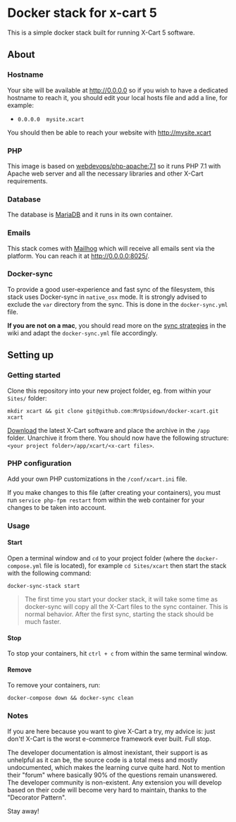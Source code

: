 # Docker stack for x-cart 5
This is a simple docker stack built for running X-Cart 5 software.

## About

### Hostname
Your site will be available at http://0.0.0.0 so if you wish to have a dedicated hostname to reach it, you should edit your local hosts file and add a line, for example:
* `0.0.0.0	mysite.xcart`

You should then be able to reach your website with http://mysite.xcart

### PHP
This image is based on [webdevops/php-apache:7.1](https://dockerfile.readthedocs.io/en/latest/content/DockerImages/dockerfiles/php-apache.html) so it runs PHP 7.1 with Apache web server and all the necessary libraries and other X-Cart requirements.

### Database
The database is [MariaDB](https://mariadb.org/) and it runs in its own container.

### Emails
This stack comes with [Mailhog](https://github.com/mailhog/MailHog) which will receive all emails sent via the platform. You can reach it at http://0.0.0.0:8025/.

### Docker-sync
To provide a good user-experience and fast sync of the filesystem, this stack uses Docker-sync in `native_osx` mode. It is strongly advised to exclude the `var` directory from the sync. This is done in the `docker-sync.yml` file.

**If you are not on a mac**, you should read more on the [sync strategies](https://github.com/EugenMayer/docker-sync/wiki/8.-Strategies) in the wiki and adapt the `docker-sync.yml` file accordingly. 

## Setting up

### Getting started

Clone this repository into your new project folder, eg. from within your `Sites/` folder:

`mkdir xcart && git clone git@github.com:MrUpsidown/docker-xcart.git xcart`

[Download](https://www.x-cart.com/download.html) the latest X-Cart software and place the archive in the `/app` folder. Unarchive it from there. You should now have the following structure: `<your project folder>/app/xcart/<x-cart files>`.

### PHP configuration
Add your own PHP customizations in the `/conf/xcart.ini` file.

If you make changes to this file (after creating your containers), you must run `service php-fpm restart` from within the web container for your changes to be taken into account.

### Usage

#### Start
Open a terminal window and `cd` to your project folder (where the `docker-compose.yml` file is located), for example `cd Sites/xcart` then start the stack with the following command:

`docker-sync-stack start`

> The first time you start your docker stack, it will take some time as docker-sync will copy all the X-Cart files to the sync container. This is normal behavior. After the first sync, starting the stack should be much faster.

#### Stop
To stop your containers, hit `ctrl + c` from within the same terminal window.

#### Remove
To remove your containers, run:

`docker-compose down && docker-sync clean`

### Notes

If you are here because you want to give X-Cart a try, my advice is: just don't! X-Cart is the worst e-commerce framework ever built. Full stop.

The developer documentation is almost inexistant, their support is as unhelpful as it can be, the source code is a total mess and mostly undocumented, which makes the learning curve quite hard. Not to mention their "forum" where basically 90% of the questions remain unanswered. The developer community is non-existent. Any extension you will develop based on their code will become very hard to maintain, thanks to the "Decorator Pattern".

Stay away!
